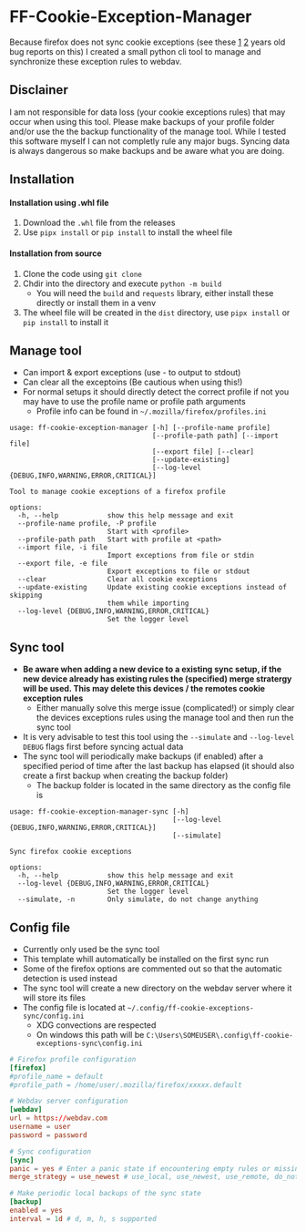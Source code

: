# FF-Cookie-Exception-Manager

Because firefox does not sync cookie exceptions (see these [1](https://bugzilla.mozilla.org/show_bug.cgi?id=978010) [2](https://bugzilla.mozilla.org/show_bug.cgi?id=1662804) years old bug reports on this) I created a small python cli tool to manage and synchronize these exception rules to webdav.

## Disclainer

I am not responsible for data loss (your cookie exceptions rules) that may occur when using this tool. Please make backups of your profile folder and/or use the the backup functionality of the manage tool. While I tested this software myself I can not completly rule any major bugs. Syncing data is always dangerous so make backups and be aware what you are doing.

## Installation

#### Installation using .whl file

1. Download the `.whl` file from the releases
2. Use `pipx install` or `pip install` to install the wheel file

#### Installation from source

1. Clone the code using `git clone`
2. Chdir into the directory and execute `python -m build`
   - You will need the `build` and `requests` library, either install these directly or install them in a venv
3. The wheel file will be created in the `dist` directory, use `pipx install` or `pip install` to install it

## Manage tool

- Can import & export exceptions (use - to output to stdout)
- Can clear all the exceptoins (Be cautious when using this!)
- For normal setups it should directly detect the correct profile if not you may have to use the profile name or profile path arguments
  - Profile info can be found in `~/.mozilla/firefox/profiles.ini`

```plaintext
usage: ff-cookie-exception-manager [-h] [--profile-name profile]
                                   [--profile-path path] [--import file]
                                   [--export file] [--clear]
                                   [--update-existing]
                                   [--log-level {DEBUG,INFO,WARNING,ERROR,CRITICAL}]

Tool to manage cookie exceptions of a firefox profile

options:
  -h, --help            show this help message and exit
  --profile-name profile, -P profile
                        Start with <profile>
  --profile-path path   Start with profile at <path>
  --import file, -i file
                        Import exceptions from file or stdin
  --export file, -e file
                        Export exceptions to file or stdout
  --clear               Clear all cookie exceptions
  --update-existing     Update existing cookie exceptions instead of skipping
                        them while importing
  --log-level {DEBUG,INFO,WARNING,ERROR,CRITICAL}
                        Set the logger level
```

## Sync tool

- **Be aware when adding a new device to a existing sync setup, if the new device already has existing rules the (specified) merge stratergy will be used. This may delete this devices / the remotes cookie exception rules**
  - Either manually solve this merge issue (complicated!) or simply clear the devices exceptions rules using the manage tool and then run the sync tool
- It is very advisable to test this tool using the `--simulate` and `--log-level DEBUG` flags first before syncing actual data
- The sync tool will periodically make backups (if enabled) after a specified period of time after the last backup has elapsed (it should also create a first backup when creating the backup folder)
  - The backup folder is located in the same directory as the config file is

```plaintext
usage: ff-cookie-exception-manager-sync [-h]
                                        [--log-level {DEBUG,INFO,WARNING,ERROR,CRITICAL}]
                                        [--simulate]

Sync firefox cookie exceptions

options:
  -h, --help            show this help message and exit
  --log-level {DEBUG,INFO,WARNING,ERROR,CRITICAL}
                        Set the logger level
  --simulate, -n        Only simulate, do not change anything
```

## Config file

- Currently only used be the sync tool
- This template whill automatically be installed on the first sync run
- Some of the firefox options are commented out so that the automatic detection is used instead
- The sync tool will create a new directory on the webdav server where it will store its files
- The config file is located at `~/.config/ff-cookie-exceptions-sync/config.ini`
  - XDG convections are respected
  - On windows this path will be `C:\Users\SOMEUSER\.config\ff-cookie-exceptions-sync\config.ini`

```conf
# Firefox profile configuration
[firefox]
#profile_name = default
#profile_path = /home/user/.mozilla/firefox/xxxxx.default

# Webdav server configuration
[webdav]
url = https://webdav.com
username = user
password = password

# Sync configuration
[sync]
panic = yes # Enter a panic state if encountering empty rules or missing files (disabling this is dangerous)
merge_strategy = use_newest # use_local, use_newest, use_remote, do_nothing

# Make periodic local backups of the sync state
[backup]
enabled = yes
interval = 1d # d, m, h, s supported
```
